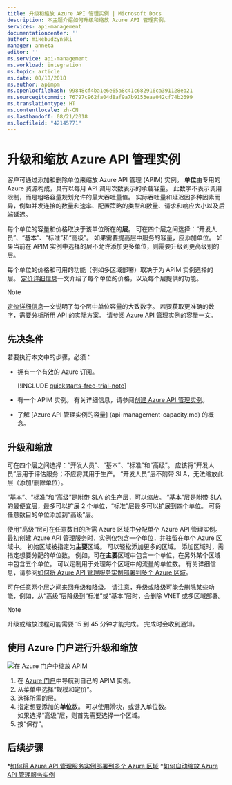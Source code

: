 ```yaml
---
title: 升级和缩放 Azure API 管理实例 | Microsoft Docs
description: 本主题介绍如何升级和缩放 Azure API 管理实例。
services: api-management
documentationcenter: ''
author: mikebudzynski
manager: anneta
editor: ''
ms.service: api-management
ms.workload: integration
ms.topic: article
ms.date: 08/18/2018
ms.author: apimpm
ms.openlocfilehash: 99848cf4ba1e6e65a8c41c682916ca391128eb21
ms.sourcegitcommit: 76797c962fa04d8af9a7b9153eaa042cf74b2699
ms.translationtype: HT
ms.contentlocale: zh-CN
ms.lasthandoff: 08/21/2018
ms.locfileid: "42145771"
---
```

# <a name="upgrade-and-scale-an-azure-api-management-instance"></a>升级和缩放 Azure API 管理实例  

客户可通过添加和删除单位来缩放 Azure API 管理 (APIM) 实例。 **单位**由专用的 Azure 资源构成，具有以每月 API 调用次数表示的承载容量。 此数字不表示调用限制，而是粗略容量规划允许的最大吞吐量值。 实际吞吐量和延迟因多种因素而异，例如并发连接的数量和速率、配置策略的类型和数量、请求和响应大小以及后端延迟。

每个单位的容量和价格取决于该单位所在的**层**。 可在四个层之间选择：“开发人员”、“基本”、“标准”和“高级”。 如果需要提高层中服务的容量，应添加单位。 如果当前在 APIM 实例中选择的层不允许添加更多单位，则需要升级到更高级别的层。

每个单位的价格和可用的功能（例如多区域部署）取决于为 APIM 实例选择的层。 [定价详细信息](https://azure.microsoft.com/pricing/details/api-management/?ref=microsoft.com&utm_source=microsoft.com&utm_medium=docs&utm_campaign=visualstudio)一文介绍了每个单位的价格，以及每个层提供的功能。 

>[!NOTE]
>[定价详细信息](https://azure.microsoft.com/pricing/details/api-management/?ref=microsoft.com&utm_source=microsoft.com&utm_medium=docs&utm_campaign=visualstudio)一文说明了每个层中单位容量的大致数字。 若要获取更准确的数字，需要分析所用 API 的实际方案。 请参阅 [Azure API 管理实例的容量](api-management-capacity.md)一文。

## <a name="prerequisites"></a>先决条件

若要执行本文中的步骤，必须：

+ 拥有一个有效的 Azure 订阅。

    [!INCLUDE [quickstarts-free-trial-note](../../includes/quickstarts-free-trial-note.md)]

+ 有一个 APIM 实例。 有关详细信息，请参阅[创建 Azure API 管理实例](get-started-create-service-instance.md)。

+ 了解 [Azure API 管理实例的容量] (api-management-capacity.md) 的概念。

## <a name="upgrade-and-scale"></a>升级和缩放  

可在四个层之间选择：“开发人员”、“基本”、“标准”和“高级”。 应该将“开发人员”层用于评估服务；不应将其用于生产。 “开发人员”层不附带 SLA，无法缩放此层（添加/删除单位）。 

“基本”、“标准”和“高级”是附带 SLA 的生产层，可以缩放。 “基本”层是附带 SLA 的最便宜层，最多可以扩展 2 个单位，“标准”层最多可以扩展到四个单位。 可将任意数目的单位添加到“高级”层。

使用“高级”层可在任意数目的所需 Azure 区域中分配单个 Azure API 管理实例。 最初创建 Azure API 管理服务时，实例仅包含一个单位，并驻留在单个 Azure 区域中。 初始区域被指定为**主要**区域。 可以轻松添加更多的区域。 添加区域时，需指定想要分配的单位数。 例如，可在**主要**区域中包含一个单位，在另外某个区域中包含五个单位。 可以定制用于处理每个区域中的流量的单位数。 有关详细信息，请参阅[如何将 Azure API 管理服务实例部署到多个 Azure 区域](api-management-howto-deploy-multi-region.md)。

可在任意两个层之间来回升级和降级。 请注意，升级或降级可能会删除某些功能，例如，从“高级”层降级到“标准”或“基本”层时，会删除 VNET 或多区域部署。

>[!NOTE]
>升级或缩放过程可能需要 15 到 45 分钟才能完成。 完成时会收到通知。

## <a name="use-the-azure-portal-to-upgrade-and-scale"></a>使用 Azure 门户进行升级和缩放

![在 Azure 门户中缩放 APIM](./media/upgrade-and-scale/portal-scale.png)

1. 在 [Azure 门户](https://portal.azure.com/)中导航到自己的 APIM 实例。
2. 从菜单中选择“规模和定价”。
3. 选择所需的层。
4. 指定想要添加的**单位**数。 可以使用滑块，或键入单位数。  
    如果选择“高级”层，则首先需要选择一个区域。
5. 按“保存”。

## <a name="next-steps"></a>后续步骤

*[如何将 Azure API 管理服务实例部署到多个 Azure 区域](api-management-howto-deploy-multi-region.md)
*[如何自动缩放 Azure API 管理服务实例](api-management-howto-autoscale.md)